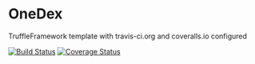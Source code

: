 # OneDex

TruffleFramework template with travis-ci.org and coveralls.io configured

[![Build Status](https://travis-ci.org/CryptoManiacsZone/1dex.svg?branch=master)](https://travis-ci.org/CryptoManiacsZone/1dex)
[![Coverage Status](https://coveralls.io/repos/github/CryptoManiacsZone/1dex/badge.svg?branch=master)](https://coveralls.io/github/CryptoManiacsZone/1dex?branch=master)
